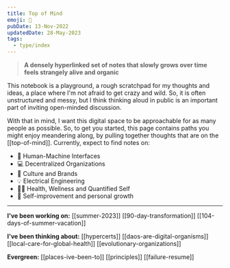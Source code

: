 ```yaml
---
title: Top of Mind
emoji: 👋
pubDate: 13-Nov-2022
updatedDate: 28-May-2023
tags:
  - type/index
---
```


> **A densely hyperlinked set of notes that slowly grows over time feels strangely alive and organic**

This notebook is a playground, a rough scratchpad for my thoughts and ideas, a place where I'm not afraid to get crazy and wild. So, it is often unstructured and messy, but I think thinking aloud in public is an important part of inviting open-minded discussion.

With that in mind, I want this digital space to be approachable for as many people as possible. So, to get you started, this page contains paths you might enjoy meandering along, by pulling together thoughts that are on the [[top-of-mind]]. Currently, expect to find notes on:

- 🧠  Human-Machine Interfaces
- 💻  Decentralized Organizations
- 🥳  Culture and Brands
- 💡  Electrical Engineering
- 🏋‍♂  Health, Wellness and Quantified Self
- 🌱  Self-improvement and personal growth

---
**I've been working on:**
[[summer-2023]]
[[90-day-transformation]]
[[104-days-of-summer-vacation]]

**I've been thinking about:**
[[hypercerts]]
[[daos-are-digital-organisms]]
[[local-care-for-global-health]]
[[evolutionary-organizations]]

**Evergreen:**
[[places-ive-been-to]]
[[principles]]
[[failure-resume]]